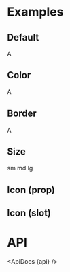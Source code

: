<script>
  import { mdiAccount } from '@mdi/js';

  import api from '$lib/components/Avatar.svelte?raw&sveld';
  import ApiDocs from '$lib/components/ApiDocs.svelte';

  import AppBar from '$lib/components/AppBar.svelte';
  import Avatar from '$lib/components/Avatar.svelte';
  import Icon from '$lib/components/Icon.svelte';
  import Preview from '$lib/components/Preview.svelte';
</script>

<h1>Examples</h1>

<h2>Default</h2>

<Preview>
  <Avatar>A</Avatar>
</Preview>

<h2>Color</h2>

<Preview>
  <Avatar class="bg-blue-500 text-white font-bold">A</Avatar>
</Preview>

<h2>Border</h2>

<Preview>
  <Avatar class="border">A</Avatar>
</Preview>

<h2>Size</h2>

<Preview>
  <Avatar class="bg-blue-500 text-white font-bold text-xs" size="sm">sm</Avatar>
  <Avatar class="bg-blue-500 text-white font-bold" size="md">md</Avatar>
  <Avatar class="bg-blue-500 text-white font-bold" size="lg">lg</Avatar>
</Preview>

<h2>Icon (prop)</h2>

<Preview>
  <Avatar class="bg-blue-500 text-white" icon={mdiAccount} />
</Preview>

<h2>Icon (slot)</h2>

<Preview>
  <Avatar class="bg-blue-500">
    <Icon path={mdiAccount} class="text-white" />
  </Avatar>
</Preview>

<h1>API</h1>

<ApiDocs {api} />
